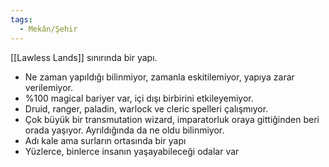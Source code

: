 ```yaml
---
tags:
  - Mekân/Şehir
---  
```

  
[[Lawless Lands]] sınırında bir yapı.  
  
- Ne zaman yapıldığı bilinmiyor, zamanla eskitilemiyor, yapıya zarar verilemiyor.  
- %100 magical bariyer var, içi dışı birbirini etkileyemiyor.  
- Druid, ranger, paladin, warlock ve cleric spelleri çalışmıyor.  
- Çok büyük bir transmutation wizard, imparatorluk oraya gittiğinden beri orada yaşıyor. Ayrıldığında da ne oldu bilinmiyor.  
- Adı kale ama surların ortasında bir yapı  
- Yüzlerce, binlerce insanın yaşayabileceği odalar var